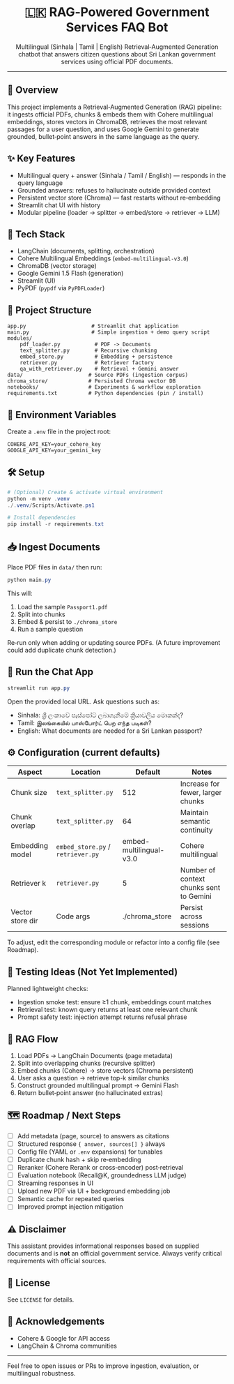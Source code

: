 <div align="center">

# 🇱🇰 RAG‑Powered Government Services FAQ Bot

Multilingual (Sinhala | Tamil | English) Retrieval‑Augmented Generation chatbot that answers citizen questions about Sri Lankan government services using official PDF documents.

</div>

---

## 🚀 Overview
This project implements a Retrieval‑Augmented Generation (RAG) pipeline: it ingests official PDFs, chunks & embeds them with Cohere multilingual embeddings, stores vectors in ChromaDB, retrieves the most relevant passages for a user question, and uses Google Gemini to generate grounded, bullet‑point answers in the same language as the query.

## ✨ Key Features
- Multilingual query + answer (Sinhala / Tamil / English) — responds in the query language
- Grounded answers: refuses to hallucinate outside provided context
- Persistent vector store (Chroma) — fast restarts without re‑embedding
- Streamlit chat UI with history
- Modular pipeline (loader → splitter → embed/store → retriever → LLM)

## 🧱 Tech Stack
- LangChain (documents, splitting, orchestration)
- Cohere Multilingual Embeddings (`embed-multilingual-v3.0`)
- ChromaDB (vector storage)
- Google Gemini 1.5 Flash (generation)
- Streamlit (UI)
- PyPDF (`pypdf` via `PyPDFLoader`)

## 📂 Project Structure
```
app.py                     # Streamlit chat application
main.py                    # Simple ingestion + demo query script
modules/
	pdf_loader.py           # PDF -> Documents
	text_splitter.py        # Recursive chunking
	embed_store.py          # Embedding + persistence
	retriever.py            # Retriever factory
	qa_with_retriever.py    # Retrieval + Gemini answer
data/                     # Source PDFs (ingestion corpus)
chroma_store/             # Persisted Chroma vector DB
notebooks/                # Experiments & workflow exploration
requirements.txt          # Python dependencies (pin / install)
```

## 🔐 Environment Variables
Create a `.env` file in the project root:
```
COHERE_API_KEY=your_cohere_key
GOOGLE_API_KEY=your_gemini_key
```

## 🛠️ Setup
```powershell
# (Optional) Create & activate virtual environment
python -m venv .venv
./.venv/Scripts/Activate.ps1

# Install dependencies
pip install -r requirements.txt
```

## 📥 Ingest Documents
Place PDF files in `data/` then run:
```powershell
python main.py
```
This will:
1. Load the sample `Passport1.pdf`
2. Split into chunks
3. Embed & persist to `./chroma_store`
4. Run a sample question

Re‑run only when adding or updating source PDFs. (A future improvement could add duplicate chunk detection.)

## 💬 Run the Chat App
```powershell
streamlit run app.py
```
Open the provided local URL. Ask questions such as:
- Sinhala: ශ්‍රී ලංකාවේ පැස්පෝට් ලබාගැනීමේ ක්‍රියාවලිය මොකක්ද?
- Tamil: இலங்கையில் பாஸ்போர்ட் பெற எந்த படிகள்?
- English: What documents are needed for a Sri Lankan passport?

## ⚙️ Configuration (current defaults)
| Aspect | Location | Default | Notes |
|--------|----------|---------|-------|
| Chunk size | `text_splitter.py` | 512 | Increase for fewer, larger chunks |
| Chunk overlap | `text_splitter.py` | 64 | Maintain semantic continuity |
| Embedding model | `embed_store.py` / `retriever.py` | embed-multilingual-v3.0 | Cohere multilingual |
| Retriever k | `retriever.py` | 5 | Number of context chunks sent to Gemini |
| Vector store dir | Code args | ./chroma_store | Persist across sessions |

To adjust, edit the corresponding module or refactor into a config file (see Roadmap).

## 🧪 Testing Ideas (Not Yet Implemented)
Planned lightweight checks:
- Ingestion smoke test: ensure ≥1 chunk, embeddings count matches
- Retrieval test: known query returns at least one relevant chunk
- Prompt safety test: injection attempt returns refusal phrase

## 🔄 RAG Flow
1. Load PDFs → LangChain Documents (page metadata)
2. Split into overlapping chunks (recursive splitter)
3. Embed chunks (Cohere) → store vectors (Chroma persistent)
4. User asks a question → retrieve top-k similar chunks
5. Construct grounded multilingual prompt → Gemini Flash
6. Return bullet‑point answer (no hallucinated extras)

## 🗺️ Roadmap / Next Steps
- [ ] Add metadata (page, source) to answers as citations
- [ ] Structured response `{ answer, sources[] }` always
- [ ] Config file (YAML or `.env` expansions) for tunables
- [ ] Duplicate chunk hash + skip re‑embedding
- [ ] Reranker (Cohere Rerank or cross‑encoder) post‑retrieval
- [ ] Evaluation notebook (Recall@K, groundedness LLM judge)
- [ ] Streaming responses in UI
- [ ] Upload new PDF via UI + background embedding job
- [ ] Semantic cache for repeated queries
- [ ] Improved prompt injection mitigation

## ⚠️ Disclaimer
This assistant provides informational responses based on supplied documents and is **not** an official government service. Always verify critical requirements with official sources.

## 📄 License
See `LICENSE` for details.

## 🙌 Acknowledgements
- Cohere & Google for API access
- LangChain & Chroma communities

---

Feel free to open issues or PRs to improve ingestion, evaluation, or multilingual robustness.